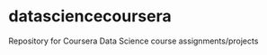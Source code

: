 datasciencecoursera
===================

Repository for Coursera Data Science course assignments/projects
